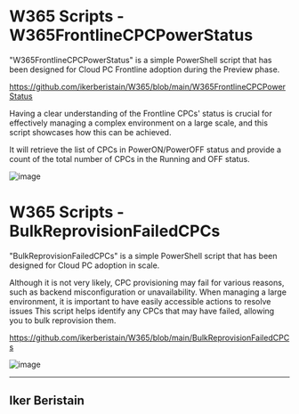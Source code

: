 # W365 Scripts - W365FrontlineCPCPowerStatus

"W365FrontlineCPCPowerStatus" is a simple PowerShell script that has been designed for Cloud PC Frontline adoption during the Preview phase. 

https://github.com/ikerberistain/W365/blob/main/W365FrontlineCPCPowerStatus

Having a clear understanding of the Frontline CPCs' status is crucial for effectively managing a complex environment on a large scale, and this script showcases how this can be achieved.

It will retrieve the list of CPCs in PowerON/PowerOFF status and provide a count of the total number of CPCs in the Running and OFF status.

![image](https://github.com/ikerberistain/W365/assets/137403615/0f5a5d1a-da22-4f00-bd83-26e3819b4f2b)

# W365 Scripts - BulkReprovisionFailedCPCs

"BulkReprovisionFailedCPCs" is a simple PowerShell script that has been designed for Cloud PC adoption in scale.

Although it is not very likely, CPC provisioning may fail for various reasons, such as backend misconfiguration or unavailability. When managing a large environment, it is important to have easily accessible actions to resolve issues This script helps identify any CPCs that may have failed, allowing you to bulk reprovision them.

https://github.com/ikerberistain/W365/blob/main/BulkReprovisionFailedCPCs

![image](https://github.com/ikerberistain/W365/assets/137403615/53b2a04f-56a4-444e-8aa4-127cbb07ac6b)

----------------
Iker Beristain
----------------
